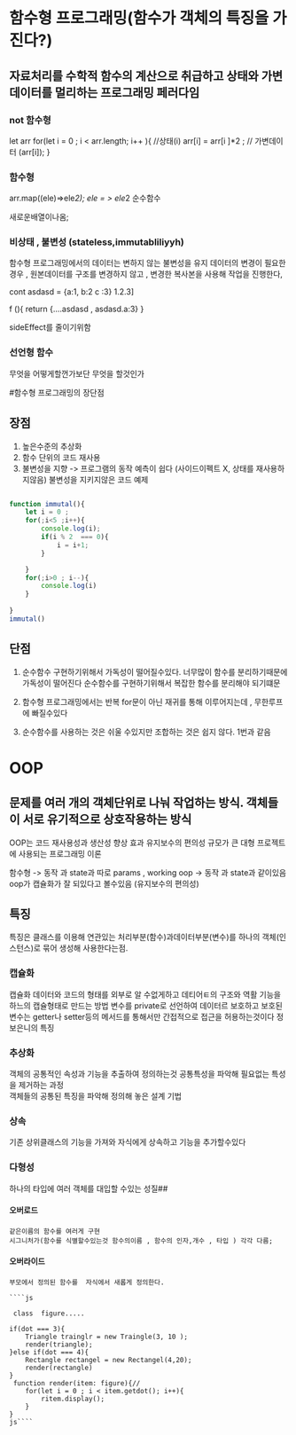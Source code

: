 



# 함수형 프로그래밍(함수가 객체의 특징을 가진다?)


## 자료처리를 수학적 함수의 계산으로 취급하고 상태와 가변 데이터를 멀리하는 프로그래밍 페러다임

### not 함수형
let arr
for(let i = 0 ; i < arr.length; i++ ){  //상태(i)
    arr[i] = arr[i ]*2 ;   // 가변데이터 (arr[i]);
}

### 함수형 
arr.map((ele)=>ele*2); 
ele = > ele*2 순수함수 

새로운배열이나옴;


### 비상태 , 불변성 (stateless,immutabliliyyh)
함수형 프로그래밍에서의 데이터는 변하지 않는 불변성을 유지 
데이터의 변경이 필요한경우 , 원본데이터를 구조를 변경하지 않고 , 변경한 복사본을 사용해 작업을 진행한다,


cont asdasd = {a:1, b:2 c :3} 1.2.3]

f (){ 
    return {....asdasd , asdasd.a:3}
}

sideEffect를 줄이기위함

### 선언형 함수
무엇을 어떻게할껀가보단 무엇을 할것인가 



#함수형 프로그래밍의 장단점

## 장점
1. 높은수준의 추상화
2. 함수 단위의 코드 재사용
3. 불변성을 지향 -> 프로그램의 동작 예측이 쉽다 (사이드이펙트 X, 상태를 재사용하지않음)
불변성을 지키지않은 코드 예제
 ````js 

 function immutal(){
     let i = 0 ;
     for(;i<5 ;i++){
         console.log(i);
         if(i % 2  === 0){
             i = i+1;
         }

     }
     for(;i>0 ; i--){
         console.log(i)
     }
     
 }
 immutal()  
 ````
## 단점
1. 순수함수 구현하기위해서 가독성이 떨어질수있다.
    너무많이 함수를 분리하기때문에 가독성이 떨어진다 
    순수함수를 구현하기위해서 복잡한 함수를 분리해야 되기떄문
2. 함수형 프로그래밍에서는 반복 for문이 아닌 재귀를 통해 이루어지는데 , 무한루프에 빠질수있다

3. 순수함수를 사용하는 것은 쉬울 수있지만 조합하는 것은 쉽지 않다.
    1번과 같음


# OOP
 ## 문제를 여러 개의 객체단위로 나눠 작업하는 방식. 객체들이 서로 유기적으로 상호작용하는 방식
 OOP는 코드 재사용성과 생산성 향상 효과 유지보수의 편의성 규모가 큰 대형 프로젝트에 사용되는 프로그래밍 이론

 함수형 -> 동작 과 state과 따로 params , working
 oop -> 동작 과 state과 같이있음
 oop가 캡슐화가 잘 되있다고 볼수있음 (유지보수의 편의성)
 ## 특징
 특징은 클래스를 이용해 연관있는 처리부분(함수)과데이터부분(변수)를 하나의 객체(인스턴스)로 묶어 생성해 사용한다는점.

 ### 캡슐화 
 캡슐화 데이터와 코드의 형태를 외부로 알 수없게하고 데티어ㅌ의 구조와 역활 기능을 하느의 캡슐형태로 만드는 방법
 변수를 private로 선언하여 데이터르 보호하고 
 보호된 변수는 getter나 setter등의 메서드를 통해서만 간접적으로 접근을 허용하는것이다
 정보은니의 특징

 ### 추상화
 객체의 공통적인 속성과 기능을 추출하여 정의하는것 
 공통특성을 파악해 필요없는 특성을 제거하는 과정  
 객체들의 공통된 특징을 파악해 정의해 놓은 설계 기법


 ### 상속
 기존 상위클래스의 기능을 가져와 자식에게 상속하고 기능을 추가할수있다

 ### 다형성
 하나의 타입에 여러 객체를 대입할 수있는 성질##
  #### 오버로드 
    같은이름의 함수를 여러게 구현 
    시그니처가(함수를 식별할수있는것 함수의이름 , 함수의 인자,개수 , 타입 ) 각각 다름;


    
  #### 오버라이드

    부모에서 정의된 함수를  자식에서 새롭게 정의한다.

    ````js 

     class  figure.....

    if(dot === 3){
        Triangle trainglr = new Traingle(3, 10 );
        render(triangle);
    }else if(dot === 4){
        Rectangle rectangel = new Rectangel(4,20);
        render(rectangle)
    }
     function render(item: figure){//
        for(let i = 0 ; i < item.getdot(); i++){
            ritem.display();
        }
    }
    js````

   

















